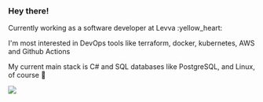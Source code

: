 <h3> Hey there! </h3> 

<p> Currently working as a software developer at Levva :yellow_heart: </p>


<p> I'm most interested in DevOps tools like terraform, docker, kubernetes, AWS and Github Actions </p>


<p> My current main stack is C# and SQL databases like PostgreSQL, and Linux, of course 🐧</p>

<img src="https://m.media-amazon.com/images/M/MV5BMTQ3OTUzODI4OF5BMl5BanBnXkFtZTgwODU3NTIyMjE@._V1_QL75_UX500_CR0,47,500,281_.jpg" align="center" /> 
